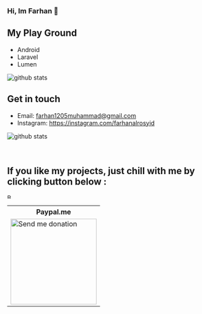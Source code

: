 
### Hi, Im Farhan 👋

## My Play Ground

- Android
- Laravel
- Lumen

![github stats](https://github-readme-stats.vercel.app/api/top-langs/?username=lordfarhan&langs_count=8&hide=c,css,assembly,c%2B%2B&layout=compact)

## Get in touch
- Email: farhan1205muhammad@gmail.com
- Instagram: https://instagram.com/farhanalrosyid

![github stats](https://github-readme-stats.vercel.app/api?username=lordfarhan&show_icons=true&count_private=true&include_all_commits)

<br/>

## If you like my projects, just chill with me by clicking button below :
<a href="https://www.buymeacoffee.com/lordfarhan" target="_blank"><img src="https://cdnjs.buymeacoffee.com/1.0.0/button.prod.min.js" alt="Buy Me A Coffee" style="height: 10px !important;width: 10px !important;" data-name="bmc-button" data-slug="lordfarhan" data-color="#5F7FFF" data-emoji=""  data-font="Cookie" data-text="Buy me a coffee" data-outline-color="#000000" data-font-color="#ffffff" data-coffee-color="#FFDD00" ></a>
<table>
  <tr>
    <!-- <th>Trakteer.id</th> -->
    <th>Paypal.me</th>
  </tr>
  <tr>
     <!-- <td>
       <a href="https://trakteer.id/lordfarhan" target="_blank"><img src="https://i.ibb.co/ZWTfPPv/myqr.png" alt="Send me donation"></img></a><br/>
<a href="https://trakteer.id/lordfarhan" style="background: rgba(191,53,46,.7); text-align: center; color: white; box-sizing: border-box; max-width: 220px; padding: 5px; line-height: 1.25em; border-radius: .2em; font-size: .8em;">trakteer.id/lordfarhan</a>
    </td> -->
    <td>
      <a href="https://paypal.me/lordfarhan" target="_blank"><img src="https://i.ibb.co/Mff5X7J/QRickit-3.png" alt="Send me donation" style="width:200px !important;height:200px !important"></img></a>
    </td>
  </tr>
</table>
